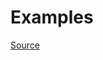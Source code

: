 


# Examples


[Source](http://www.rubydoc.info/gems/rubocop/RuboCop/Cop/Style/AccessModifierDeclarations)